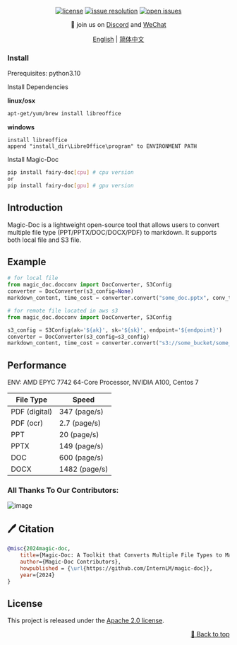 
<div id="top"></div>
<div align="center">

[![license](https://img.shields.io/github/license/InternLM/magic-doc.svg)](https://github.com/InternLM/magic-doc/tree/main/LICENSE)
[![issue resolution](https://img.shields.io/github/issues-closed-raw/InternLM/magic-doc)](https://github.com/InternLM/magic-doc/issues)
[![open issues](https://img.shields.io/github/issues-raw/InternLM/magic-doc)](https://github.com/InternLM/magic-doc/issues)

<p align="center">
    👋 join us on <a href="https://discord.gg/xa29JuW87d" target="_blank">Discord</a> and <a href="https://github.com/InternLM/InternLM/assets/25839884/a6aad896-7232-4220-ac84-9e070c2633ce" target="_blank">WeChat</a>
</p>

[English](README.md) | [简体中文](README_zh-CN.md)

</div>

<div align="center">

</div>


### Install

Prerequisites: python3.10

Install Dependencies

**linux/osx** 

```bash
apt-get/yum/brew install libreoffice
```

**windows**
```text
install libreoffice 
append "install_dir\LibreOffice\program" to ENVIRONMENT PATH
```


Install Magic-Doc


```bash
pip install fairy-doc[cpu] # cpu version
or
pip install fairy-doc[gpu] # gpu version
```



## Introduction

Magic-Doc is a lightweight open-source tool that allows users to convert multiple file type (PPT/PPTX/DOC/DOCX/PDF) to markdown. It supports both local file and S3 file.


## Example

```python
# for local file
from magic_doc.docconv import DocConverter, S3Config
converter = DocConverter(s3_config=None)
markdown_content, time_cost = converter.convert("some_doc.pptx", conv_timeout=300)
```

```python
# for remote file located in aws s3
from magic_doc.docconv import DocConverter, S3Config

s3_config = S3Config(ak='${ak}', sk='${sk}', endpoint='${endpoint}')
converter = DocConverter(s3_config=s3_config)
markdown_content, time_cost = converter.convert("s3://some_bucket/some_doc.pptx", conv_timeout=300)
```

## Performance

ENV: AMD EPYC 7742 64-Core Processor, NVIDIA A100, Centos 7

| File Type        | Speed | 
| ------------------ | -------- | 
| PDF (digital)        | 347 (page/s) | 
| PDF (ocr)           | 2.7 (page/s)  | 
| PPT                 | 20 (page/s)   | 
| PPTX                | 149 (page/s)   | 
| DOC                 | 600 (page/s)   | 
| DOCX                | 1482 (page/s)   | 

### All Thanks To Our Contributors:

![image](https://github.com/InternLM/magic-doc/blob/main/assets/contributor.png)


## 🖊️ Citation

```bibtex
@misc{2024magic-doc,
    title={Magic-Doc: A Toolkit that Converts Multiple File Types to Markdown},
    author={Magic-Doc Contributors},
    howpublished = {\url{https://github.com/InternLM/magic-doc}},
    year={2024}
}
```

## License

This project is released under the [Apache 2.0 license](LICENSE).

<p align="right"><a href="#top">🔼 Back to top</a></p>
